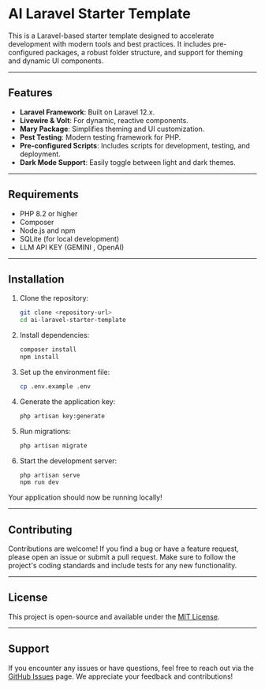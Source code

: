 # AI Laravel Starter Template

This is a Laravel-based starter template designed to accelerate development with modern tools and best practices. It includes pre-configured packages, a robust folder structure, and support for theming and dynamic UI components.

---

## Features

- **Laravel Framework**: Built on Laravel 12.x.
- **Livewire & Volt**: For dynamic, reactive components.
- **Mary Package**: Simplifies theming and UI customization.
- **Pest Testing**: Modern testing framework for PHP.
- **Pre-configured Scripts**: Includes scripts for development, testing, and deployment.
- **Dark Mode Support**: Easily toggle between light and dark themes.

---

## Requirements

- PHP 8.2 or higher
- Composer
- Node.js and npm
- SQLite (for local development)
- LLM API KEY (GEMINI , OpenAI)

---

## Installation

1. Clone the repository:
    ```bash
    git clone <repository-url>
    cd ai-laravel-starter-template
    ```

2. Install dependencies:
    ```bash
    composer install
    npm install
    ```

3. Set up the environment file:
    ```bash
    cp .env.example .env
    ```

4. Generate the application key:
    ```bash
    php artisan key:generate
    ```

5. Run migrations:
    ```bash
    php artisan migrate
    ```

6. Start the development server:
    ```bash
    php artisan serve
    npm run dev
    ```

Your application should now be running locally!

---

## Contributing

Contributions are welcome! If you find a bug or have a feature request, please open an issue or submit a pull request. Make sure to follow the project's coding standards and include tests for any new functionality.

---

## License

This project is open-source and available under the [MIT License](LICENSE).

---

## Support

If you encounter any issues or have questions, feel free to reach out via the [GitHub Issues](https://github.com/your-repo/issues) page. We appreciate your feedback and contributions!